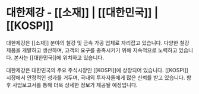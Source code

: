 # 대한제강 - [[소재]] | [[대한민국]] | [[KOSPI]]

대한제강은 [[소재]] 분야의 철강 및 금속 가공 업체로 자리잡고 있습니다. 다양한 철강 제품을 개발하고 생산하며, 고객의 요구를 충족시키기 위해 지속적으로 노력하고 있습니다. 본사는 [[대한민국]]에 위치하고 있습니다.

대한제강은 대한민국의 주요 주식시장인 [[KOSPI]]에 상장되어 있습니다. [[KOSPI]] 시장에서 안정적인 성과를 거두며, 국내외 투자자들에게 많은 신뢰를 받고 있습니다. 향후 사업보고서를 통해 더욱 상세한 정보가 제공될 예정입니다.
